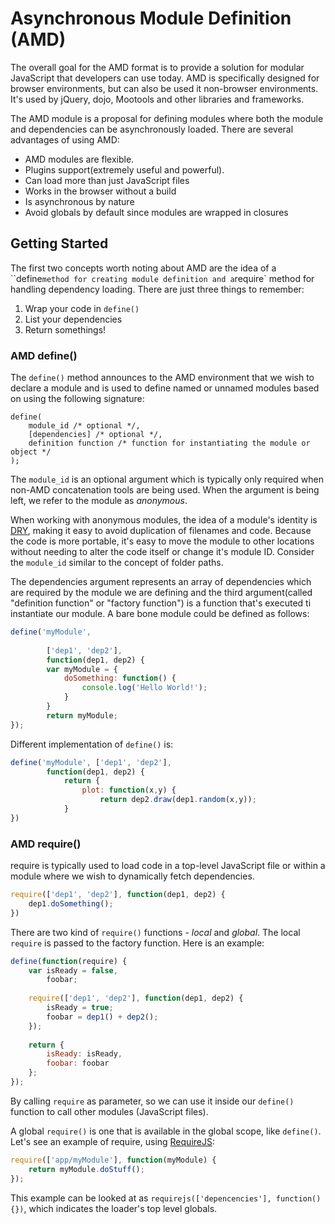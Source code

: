 # Asynchronous Module Definition (AMD)

The overall goal for the AMD format is to provide a solution for modular JavaScript that developers can use today. AMD is specifically designed for browser environments, but can also be used it non-browser environments. It's used by jQuery, dojo, Mootools and other libraries and frameworks.

The AMD module is a proposal for defining modules where both the module and dependencies can be asynchronously loaded. There are several advantages of using AMD:

- AMD modules are flexible.
- Plugins support(extremely useful and powerful).
- Can load more than just JavaScript files
- Works in the browser without a build
- Is asynchronous by nature
- Avoid globals by default since modules are wrapped in closures

## Getting Started

The first two concepts worth noting about AMD are the idea of a ``define` method for creating module definition and a `require` method for handling dependency loading. There are just three things to remember:

1. Wrap your code in `define()`
2. List your dependencies 
3. Return somethings!

### AMD define()
The `define()` method announces to the AMD environment that we wish to declare a module and is used to define named or unnamed modules based on using the following signature:

```
define(
    module_id /* optional */,
    [dependencies] /* optional */,
    definition function /* function for instantiating the module or object */
);
```

The `module_id` is an optional argument which is typically only required when non-AMD concatenation tools are being used. When the argument is being left, we refer to the module as *anonymous*.

When working with anonymous modules, the idea of a module's identity is [DRY](https://www.wikiwand.com/en/Don't_repeat_yourself), making it easy to avoid duplication of filenames and code. Because the code is more portable, it's easy to move the module to other locations without needing to alter the code itself or change it's module ID. Consider the `module_id` similar to the concept of folder paths.

The dependencies argument represents an array of dependencies which are required by the module we are defining and the third argument(called "definition function" or "factory function") is a function that's executed ti instantiate our module. A bare bone module could be defined as follows:

```js
define('myModule',
        
        ['dep1', 'dep2'],
        function(dep1, dep2) {
        var myModule = {
            doSomething: function() {
                console.log('Hello World!');
            }
        }
        return myModule;
});
```

Different implementation of `define()` is:

```js
define('myModule', ['dep1', 'dep2'], 
        function(dep1, dep2) {
            return {
                plot: function(x,y) {
                    return dep2.draw(dep1.random(x,y));
            }
})
```
### AMD require()

require is typically used to load code in a top-level JavaScript file or within a module where we wish to dynamically fetch dependencies.

```js
require(['dep1', 'dep2'], function(dep1, dep2) {
    dep1.doSomething();
})
```
There are two kind of `require()` functions - *local* and *global*. The local `require` is passed to the factory function. Here is an example:

```js
define(function(require) {
    var isReady = false, 
        foobar;
    
    require(['dep1', 'dep2'], function(dep1, dep2) {
        isReady = true;
        foobar = dep1() + dep2();
    });
    
    return {
        isReady: isReady,
        foobar: foobar
    };
});
```

By calling `require` as parameter, so we can use it inside our `define()` function to call other modules (JavaScript files).

A global `require()` is one that is available in the global scope, like `define()`. Let's see an example of require, using [RequireJS](http://requirejs.org):

```js
require(['app/myModule'], function(myModule) {
    return myModule.doStuff();
});
```

This example can be looked at as `requirejs(['depencencies'], function(){})`, which indicates the loader's top level globals.